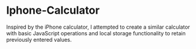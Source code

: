 # Iphone-Calculator
Inspired by the iPhone calculator, I attempted to create a similar calculator with basic JavaScript operations and local storage functionality to retain previously entered values.
